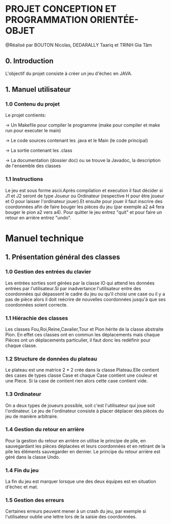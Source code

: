 # PROJET CONCEPTION ET PROGRAMMATION ORIENTÉE-OBJET

@Réalisé par BOUTON Nicolas, DEDARALLY Taariq et TRINH Gia Tâm

## 0. Introduction

L'objectif du projet consiste à créer un jeu d'échec en JAVA.

## 1. Manuel utilisateur
### 1.0 Contenu du projet
Le projet contients:

-> Un Makefile pour compiler le programme (make pour compiler et make run pour executer le main)

-> Le code sources contenant les .java et le Main (le code principal)

-> La sortie contenant les .class

-> La documentation (dossier doc) ou se trouve la Javadoc, la description de l'ensemble des classes

### 1.1 Instructions 
Le jeu est sous forme ascii.Après compilation et execution il faut décider si J1 et J2 seront de type Joueur ou Ordinateur (respective H pour être joueur et O pour laisser l'ordinateur jouer).Et ensuite pour jouer il faut inscrire des coordonnées  afin de faire bouger les pièces du jeu (par exemple a2 a4 fera bouger le pion a2 vers a4). Pour quitter le jeu entrez "quit" et pour faire un retour en arrière entrez "undo".

# Manuel technique

## 1. Présentation général des classes
### 1.0 Gestion des entrées du clavier
Les entrées sorties sont gérées par la classe IO qui attend les données entrées par l'utilisateur.Si par inadvertance l'utilisateur entre des coordonnées qui dépassent le cadre du jeu ou qu'il choisi une case ou il y a pas de pièce alors il doit reécrire de nouvelles coordonnées jusqu'à que ses coordonnées soient correcte.

### 1.1 Hiérachie des classes
Les classes Fou,Roi,Reine,Cavalier,Tour et Pion hérite de la classe abstraite Pion. En effet ces classes ont en commun les déplacements mais chaque Pièces ont un déplacements particulier, il faut donc les redéfinir pour chaque classe.

### 1.2 Structure de données du plateau
Le plateau est une matrice 2 * 2 crée dans la classe Plateau.Elle contient des cases de types classe Case et chaque Case contient une couleur et une Piece. Si la case de contient rien alors cette case contient vide.

### 1.3 Ordinateur
On a deux types de joueurs possible, soit c'est l'utilisateur qui joue soit l'ordinateur. Le jeu de l'ordinateur consiste à placer déplacer des pièces du jeu de manière arbitraire.

### 1.4 Gestion du retour en arrière
Pour la gestion du retour en arrière on utilise le principe de pile, en sauvegardant les pièces déplacées et leurs coordonnées et en retirant de la pile les éléments sauvegarder en dernier. Le principe du retour arrière est géré dans la classe Undo.

### 1.4 Fin du jeu
La fin du jeu est marquer lorsque une des deux équipes est en situation d'échec et mat.

### 1.5 Gestion des erreurs
Certaines erreurs peuvent mener à un crash du jeu, par exemple si l'utilisateur oublie une lettre lors de la saisie des coordonnées.
